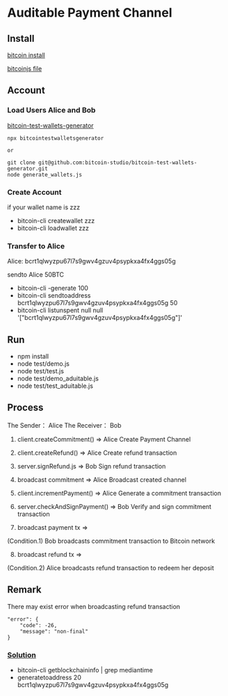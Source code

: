 # Auditable Payment Channel

## Install

[bitcoin install](./README_install.md)

[bitcoinjs file](https://bitcoinjs-guide.bitcoin-studio.com/bitcoinjs-guide/v5/)

## Account

### Load Users Alice and Bob

[bitcoin-test-wallets-generator](https://github.com/bitcoin-studio/bitcoin-test-wallets-generator.git)

```
npx bitcointestwalletsgenerator

or

git clone git@github.com:bitcoin-studio/bitcoin-test-wallets-generator.git
node generate_wallets.js
```

### Create Account

if your wallet name is zzz

* bitcoin-cli createwallet zzz
* bitcoin-cli loadwallet zzz

### Transfer to Alice

Alice: bcrt1qlwyzpu67l7s9gwv4gzuv4psypkxa4fx4ggs05g

sendto Alice 50BTC 

* bitcoin-cli -generate 100
* bitcoin-cli sendtoaddress bcrt1qlwyzpu67l7s9gwv4gzuv4psypkxa4fx4ggs05g 50
* bitcoin-cli listunspent null null '["bcrt1qlwyzpu67l7s9gwv4gzuv4psypkxa4fx4ggs05g"]'

## Run
* npm install
* node test/demo.js
* node test/test.js
* node test/demo_aduitable.js
* node test/test_aduitable.js

## Process

The Sender： Alice
The Receiver： Bob

1. client.createCommitment() => Alice 
   Create Payment Channel 

2. client.createRefund() => Alice
   Create refund transaction 

3. server.signRefund.js => Bob
   Sign refund transaction 

4. broadcast commitment => Alice
   Broadcast created channel

5. client.incrementPayment() => Alice
   Generate a commitment transaction

6. server.checkAndSignPayment() => Bob
   Verify and sign commitment transaction

7. broadcast payment tx => 

(Condition.1) Bob broadcasts commitment transaction to Bitcoin network

8. broadcast refund tx => 

(Condition.2) Alice broadcasts refund transaction to redeem her deposit

## Remark

There may exist error when broadcasting refund transaction

```
"error": {
    "code": -26,
    "message": "non-final"
}
```

### [Solution](https://bitcoinjs-guide.bitcoin-studio.com/bitcoinjs-guide/v5/part-three-pay-to-script-hash/timelocks/cltv_p2sh.html)

* bitcoin-cli getblockchaininfo | grep mediantime
* generatetoaddress 20 bcrt1qlwyzpu67l7s9gwv4gzuv4psypkxa4fx4ggs05g


